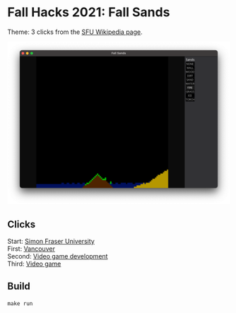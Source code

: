 # Fall Hacks 2021: Fall Sands
Theme: 3 clicks from the [SFU Wikipedia page](https://en.wikipedia.org/wiki/Simon_Fraser_University).

![Screenshot](README.png)

## Clicks

Start: [Simon Fraser University](https://en.wikipedia.org/w/index.php?title=Simon_Fraser_University&oldid=1056990962)  
First: [Vancouver](https://en.wikipedia.org/w/index.php?title=Vancouver&oldid=1057384735)  
Second: [Video game development](https://en.wikipedia.org/w/index.php?title=Video_game_development&oldid=1055882216)  
Third: [Video game](https://en.wikipedia.org/wiki/Video_game)

## Build

`make run`
